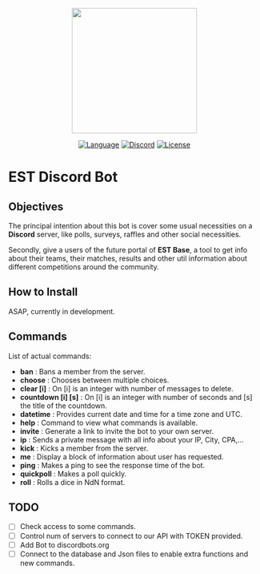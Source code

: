 <p align="center"><img width="250" src="https://i.imgur.com/q54g9NC.png"></p>

<p align="center">
<a href="http://python.org"><img src="https://img.shields.io/pypi/pyversions/discord.py.svg?colorB=yellow&style=flat-square" alt="Language"></a>
<a href="https://discord.gg/waVvjpJ"><img src="https://img.shields.io/discord/482086815554207764.svg?style=flat-square&label=Discord" alt="Discord"></a>
<a href="http://gplv3.fsf.org/"><img src="https://img.shields.io/badge/License-GPLv3-blue.svg?style=flat-square" alt="License"></a>
</p>

# EST Discord Bot

## Objectives
The principal intention about this bot is cover some usual necessities on a **Discord** server, like polls, surveys, raffles and other social necessities.

Secondly, give a users of the future portal of **EST Base**, a tool to  get info about their teams, their matches, results and other util information about different competitions around the community.

## How to Install
ASAP, currently in development.

## Commands
List of actual commands:

* **ban** : Bans a member from the server.
* **choose** : Chooses between multiple choices.
* **clear [i]** : On [i] is an integer with number of messages to delete.
* **countdown [i] [s]** : On [i] is an integer with number of seconds and [s] the title of the countdown.
* **datetime** : Provides current date and time for a time zone and UTC.
* **help** : Command to view what commands is available.
* **invite** : Generate a link to invite the bot to your own server.
* **ip** : Sends a private message with all info about your IP, City, CPA,...
* **kick** : Kicks a member from the server.
* **me** : Display a block of information about user has requested.
* **ping** : Makes a ping to see the response time of the bot.
* **quickpoll** : Makes a poll quickly.
* **roll** : Rolls a dice in NdN format.

## TODO

* [ ] Check access to some commands.
* [ ] Control num of servers to connect to our API with TOKEN provided.
* [ ] Add Bot to discordbots.org
* [ ] Connect to the database and Json files to enable extra functions and new commands.